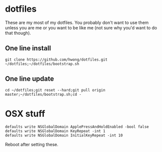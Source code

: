 # dotfiles

These are my most of my dotfiles. You probably don't want to use them unless you are me or you want to be like me (not sure why you'd want to do that though).

## One line install

    git clone https://github.com/hwong/dotfiles.git ~/dotfiles;~/dotfiles/bootstrap.sh

## One line update

    cd ~/dotfiles;git reset --hard;git pull origin master;~/dotfiles/bootstrap.sh;cd -

# OSX stuff

    defaults write NSGlobalDomain ApplePressAndHoldEnabled -bool false
    defaults write NSGlobalDomain KeyRepeat -int 1
    defaults write NSGlobalDomain InitialKeyRepeat -int 10

Reboot after setting these.

